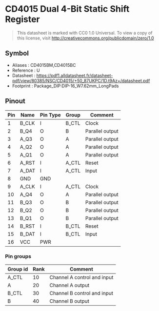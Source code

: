 # CD4015 Dual 4-Bit Static Shift Register

> This datasheet is marked with CC0 1.0
> Universal. To view a copy of this license, visit
> http://creativecommons.org/publicdomain/zero/1.0

## Symbol

* Aliases : CD4015BM,CD4015BC
* Reference : U
* Datasheet : https://pdf1.alldatasheet.fr/datasheet-pdf/view/80385/NSC/CD4015/+50_87UKPC/1D.t9Az+/datasheet.pdf
* Footprint : Package_DIP:DIP-16_W7.62mm_LongPads

## Pinout

|Pin|Name|Pin Type|Group|Comment|
|---|---|---|---|---|
|1|B_CLK|I|B_CTL|Clock|
|2|B_Q4|O|B|Parallel output|
|3|A_Q3|O|A|Parallel output|
|4|A_Q2|O|A|Parallel output|
|5|A_Q1|O|A|Parallel output|
|6|A_RST|I|A_CTL|Reset|
|7|A_DAT|I|A_CTL|Input|
|8|GND|GND|||
|9|A_CLK|I|A_CTL|Clock|
|10|A_Q4|O|A|Parallel output|
|11|B_Q3|O|B|Parallel output|
|12|B_Q2|O|B|Parallel output|
|13|B_Q1|O|B|Parallel output|
|14|B_RST|I|B_CTL|Reset|
|15|B_DAT|I|B_CTL|Input|
|16|VCC|PWR|||

### Pin groups

|Group id|Rank|Comment|
|---|---|---|
|A_CTL|10|Channel A control and input|
|A|20|Channel A output|
|B_CTL|30|Channel B control and input|
|B|40|Channel B output|

